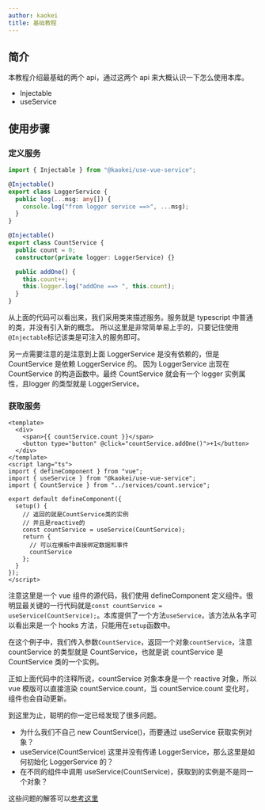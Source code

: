 ```yaml
---
author: kaokei
title: 基础教程
---
```


## 简介

本教程介绍最基础的两个 api，通过这两个 api 来大概认识一下怎么使用本库。

- Injectable
- useService

## 使用步骤

### 定义服务

```ts
import { Injectable } from "@kaokei/use-vue-service";

@Injectable()
export class LoggerService {
  public log(...msg: any[]) {
    console.log("from logger service ==>", ...msg);
  }
}

@Injectable()
export class CountService {
  public count = 0;
  constructor(private logger: LoggerService) {}

  public addOne() {
    this.count++;
    this.logger.log("addOne ==> ", this.count);
  }
}
```

从上面的代码可以看出来，我们采用类来描述服务。服务就是 typescript 中普通的类，并没有引入新的概念。
所以这里是非常简单易上手的，只要记住使用`@Injectable`标记该类是可注入的服务即可。

另一点需要注意的是注意到上面 LoggerService 是没有依赖的，但是 CountService 是依赖 LoggerService 的。
因为 LoggerService 出现在 CountService 的构造函数中。最终 CountService 就会有一个 logger 实例属性，且logger 的类型就是 LoggerService。

### 获取服务

```vue
<template>
  <div>
    <span>{{ countService.count }}</span>
    <button type="button" @click="countService.addOne()">+1</button>
  </div>
</template>
<script lang="ts">
import { defineComponent } from "vue";
import { useService } from "@kaokei/use-vue-service";
import { CountService } from "../services/count.service";

export default defineComponent({
  setup() {
    // 返回的就是CountService类的实例
    // 并且是reactive的
    const countService = useService(CountService);
    return {
      // 可以在模板中直接绑定数据和事件
      countService
    };
  }
});
</script>
```

注意这里是一个 vue 组件的源代码，我们使用 defineComponent 定义组件。很明显最关键的一行代码就是`const countService = useService(CountService);`。本库提供了一个方法`useService`，该方法从名字可以看出来是一个 hooks 方法，只能用在`setup`函数中。

在这个例子中，我们传入参数`CountService`，返回一个对象`countService`，注意 countService 的类型就是 CountService，也就是说 countService 是 CountService 类的一个实例。

正如上面代码中的注释所说，countService 对象本身是一个 reactive 对象，所以 vue 模版可以直接渲染 countService.count，当 countService.count 变化时，组件也会自动更新。

到这里为止，聪明的你一定已经发现了很多问题。

- 为什么我们不自己 new CountService()，而要通过 useService 获取实例对象？
- useService(CountService) 这里并没有传递 LoggerService，那么这里是如何初始化 LoggerService 的？
- 在不同的组件中调用 useService(CountService)，获取到的实例是不是同一个对象？

这些问题的解答可以[参考这里](./advance.md)

